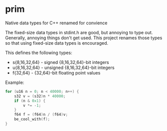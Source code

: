 # prim
Native data types for C++ renamed for convience

The fixed-size data types in stdint.h are good, but annoying to type out.
Generally, annoying things don't get used. This project renames those types
so that using fixed-size data types is encouraged.

This defines the following types:
* s{8,16,32,64} - signed {8,16,32,64}-bit integers
* u{8,16,32,64} - unsigned {8,16,32,64}-bit integers
* f{32,64} - {32,64}-bit floating point values

Example:
```cpp
for (u16 n = 0; n < 40000; n++) {
    s32 v = (s32)n * 40000;
    if (n & 0x1) {
        v *= -1;
    }
    f64 f = (f64)n / (f64)v;
    be_cool_with(f);
}
```